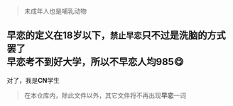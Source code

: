 > 未成年人也是哺乳动物

**早恋**的定义在**18**岁以下，``禁止早恋``只不过是洗脑的方式罢了  
**早恋**考不到好大学，所以**不早恋**人均**985**😋
---
对了，我是**CN**学生
> 在本仓库内，除此文件以外，其它文件将不再出现**早恋**一词
